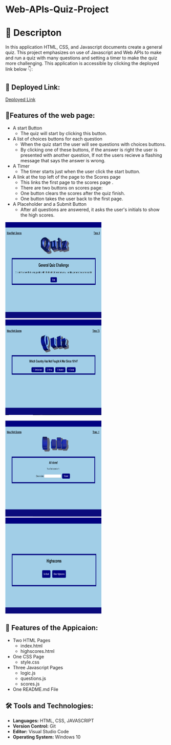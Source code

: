 # Web-APIs-Quiz-Project

# :page_with_curl: Descripton
 In this application HTML, CSS, and Javascript documents create a general quiz. This project emphasizes on use of Javascript and Web APIs to make and run a quiz with many questions and setting a timer to make the quiz more challenging. This application is accessible by clicking the deployed link below :point_down::

## :link: Deployed Link:

[Deployed Link](https://shakofa.github.io/Web-APIs-Quiz-Project/.)

## :memo:Features of the web page:
- A start Button
     -  The quiz will start by clicking this button.
- A list of choices buttons for each question
     -  When the quiz start the user will see questions with choices buttons.
     -  By clicking one of these buttons, if the answer is right the user is presented with another question, If not the users recieve a flashing message that says the answer is wrong.
- A Timer
     - The timer starts just when the user click the start button.
- A link at the top left of the page to the Scores page
     -  This links the first page to the scores page .
     -  There are two buttons on scores page:
     - One button clears the scores after the quiz finish.
     - One button takes the user back to the first page.
- A Placeholder and a Submit Button
     - After all questions are answered, it asks the user's initials to show the high scores.
     

<img src="images/Screenshot1.png" height="300" width="300"> <img src="images/Screenshot2.png" height="300" width="300">

<img src="images/Screenshot3.png" height="300" width="300"> <img src="images/Screenshot4.png" height="300" width="300">

## :open_file_folder: Features of the Appicaion:
- Two HTML Pages
   - index.html
   - highscores.html
- One CSS Page
   - style.css
- Three Javascript Pages
   - logic.js
   - questions.js
   - scores.js
- One README.md File

## :hammer_and_wrench: Tools and Technologies:
- **Languages:** HTML, CSS, JAVASCRIPT
- **Version Control:** Git
- **Editor:** Visual Studio Code
- **Operating System:** Windows 10


 